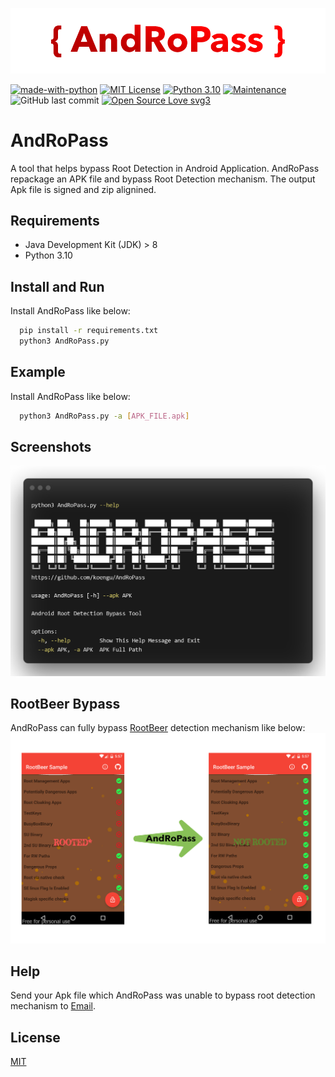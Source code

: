 
![Logo](https://github.com/koengu/AndRoPass/raw/main/utils/resource/AndropasslogoNew.png)

[![made-with-python](https://img.shields.io/badge/Made%20with-Python-1f425f.svg)](https://www.python.org/)
[![MIT License](https://img.shields.io/badge/License-MIT-green.svg)](https://choosealicense.com/licenses/mit/)
[![Python 3.10](https://img.shields.io/badge/python-3.10-blue.svg)](https://www.python.org/downloads/release/python-310/)
[![Maintenance](https://img.shields.io/badge/Maintained%3F-yes-green.svg)](https://GitHub.com/Naereen/StrapDown.js/graphs/commit-activity)
![GitHub last commit](https://img.shields.io/github/last-commit/koengu/AndRoPass)
[![Open Source Love svg3](https://badges.frapsoft.com/os/v3/open-source.svg?v=103)](https://github.com/ellerbrock/open-source-badges/)


#  AndRoPass


A tool that helps bypass Root Detection in Android Application. AndRoPass repackage an APK file and bypass Root Detection mechanism. The output Apk file is signed and zip alignined.


## Requirements
* Java Development Kit (JDK) > 8
* Python 3.10


## Install and Run

Install AndRoPass like below:

```bash
  pip install -r requirements.txt
  python3 AndRoPass.py
```
    
## Example
Install AndRoPass like below:
```bash
  python3 AndRoPass.py -a [APK_FILE.apk]
```
## Screenshots

![App Screenshot](https://github.com/koengu/AndRoPass/raw/main/utils/resource/screenshot.png)


## RootBeer Bypass
AndRoPass can fully bypass [RootBeer](https://github.com/scottyab/rootbeer) detection mechanism like below:
![RootBeerBypass](https://github.com/koengu/AndRoPass/raw/main/utils/resource/rootbeer.png)

##  Help


Send your Apk file which AndRoPass was unable to bypass root detection mechanism to [Email](mailto:koengu@protonmail.com).



## License

[MIT](https://choosealicense.com/licenses/mit/)

